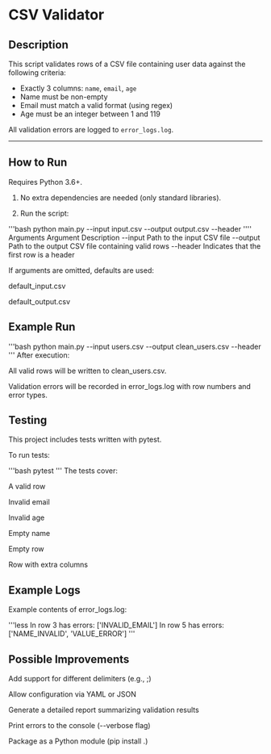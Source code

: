 # CSV Validator

## Description

This script validates rows of a CSV file containing user data against the following criteria:

- Exactly 3 columns: `name`, `email`, `age`
- Name must be non-empty
- Email must match a valid format (using regex)
- Age must be an integer between 1 and 119

All validation errors are logged to `error_logs.log`.

---

## How to Run

Requires Python 3.6+.

1. No extra dependencies are needed (only standard libraries).

2. Run the script:

'''bash
python main.py --input input.csv --output output.csv --header
''''
Arguments
Argument	Description
--input	Path to the input CSV file
--output	Path to the output CSV file containing valid rows
--header	Indicates that the first row is a header

If arguments are omitted, defaults are used:

default_input.csv

default_output.csv

## Example Run
'''bash
python main.py --input users.csv --output clean_users.csv --header
'''
After execution:

All valid rows will be written to clean_users.csv.

Validation errors will be recorded in error_logs.log with row numbers and error types.

## Testing
This project includes tests written with pytest.

To run tests:

'''bash
pytest
'''
The tests cover:

A valid row

Invalid email

Invalid age

Empty name

Empty row

Row with extra columns

##  Example Logs
Example contents of error_logs.log:

'''less
In row 3 has errors: ['INVALID_EMAIL']
In row 5 has errors: ['NAME_INVALID', 'VALUE_ERROR']
'''
## Possible Improvements
Add support for different delimiters (e.g., ;)

Allow configuration via YAML or JSON

Generate a detailed report summarizing validation results

Print errors to the console (--verbose flag)

Package as a Python module (pip install .)